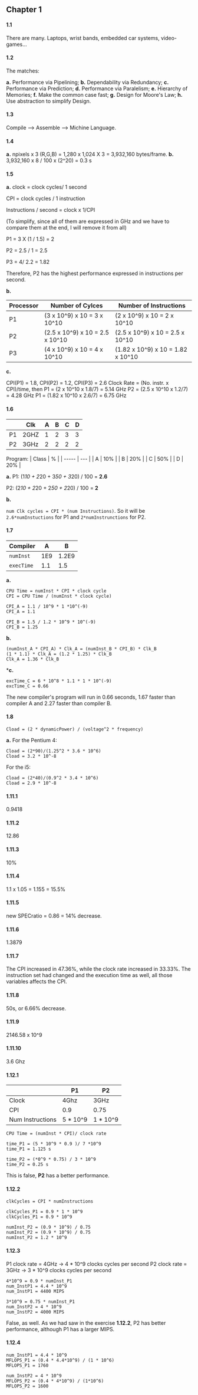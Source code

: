 ## Chapter 1

#### 1.1

There are many. Laptops, wrist bands, embedded car systems, video-games...

#### 1.2

The matches:

**a.** Performance via Pipelining;
**b.** Dependability via Redundancy;
**c.** Performance via Prediction;
**d.** Performance via Paralelism;
**e.** Hierarchy of Memories;
**f.** Make the common case fast;
**g.** Design for Moore's Law;
**h.** Use abstraction to simplify Design.

#### 1.3

Compile --> Assemble --> Michine Language.

#### 1.4

**a.** npixels x 3 (R,G,B) = 1,280 x 1,024 X 3 = 3,932,160 bytes/frame.
**b.** 3,932,160 x 8 / 100 x (2^20) = 0.3 s

#### 1.5

**a.**
clock = clock cycles/ 1 second

CPI = clock cycles / 1 instruction

Instructions / second = clock x 1/CPI

(To simplify, since all of them are expressed in GHz and we have to compare them at the end, I will remove it from all)

P1 = 3 X (1 / 1.5) = 2

P2 = 2.5 / 1 = 2.5

P3 = 4/ 2.2 = 1.82

Therefore, P2 has the highest performance expressed in instructions per second.

**b.**

| Processor | Number of Cylces                | Number of Instructions            |
| --------- | ------------------------------- | --------------------------------- |
| P1        | (3 x 10^9) x 10 = 3 x 10^10     | (2 x 10^9) x 10 = 2 x 10^10       |
| P2        | (2.5 x 10^9) x 10 = 2.5 x 10^10 | (2.5 x 10^9) x 10 = 2.5 x 10^10   |
| P3        | (4 x 10^9) x 10 = 4 x 10^10     | (1.82 x 10^9) x 10 = 1.82 x 10^10 |

**c.**

CPI(P1) = 1.8, CPI(P2) = 1.2, CPI(P3) = 2.6
Clock Rate = (No. instr. x CPI)/time, then
P1 = (2 x 10^10 x 1.8/7) = 5.14 GHz
P2 = (2.5 x 10^10 x 1.2/7) = 4.28 GHz
P1 = (1.82 x 10^10 x 2.6/7) = 6.75 GHz

#### 1.6

|     | Clk  | A   | B   | C   | D   |
| --- | ---- | --- | --- | --- | --- |
| P1  | 2GHZ | 1   | 2   | 3   | 3   |
| P2  | 3GHz | 2   | 2   | 2   | 2   |

Program:
| Class | % |
| ----- | --- |
| A | 10% |
| B | 20% |
| C | 50% |
| D | 20% |

**a.**
P1:
(1*10 + 2*20 + 3*50 + 3*20) / 100 = **2.6**

P2:
(2*10 + 2*20 + 2*50 + 2*20) / 100 = **2**

**b.**

`num Clk cycles = CPI * (num Instructions)`.
So it will be `2.6*numInstuctions` for P1 and `2*numInstrunctions` for P2.

#### 1.7

| Compiler   | A   | B     |
| ---------- | --- | ----- |
| `numInst`  | 1E9 | 1.2E9 |
| `execTime` | 1.1 | 1.5   |

**a.**
```
CPU Time = numInst * CPI * clock cycle
CPI = CPU Time / (numInst * clock cycle)

CPI_A = 1.1 / 10^9 * 1 *10^(-9)
CPI_A = 1.1

CPI_B = 1.5 / 1.2 * 10^9 * 10^(-9)
CPI_B = 1.25
```

**b.**
```
(numInst_A * CPI_A) * Clk_A = (numInst_B * CPI_B) * Clk_B
(1 * 1.1) * Clk_A = (1.2 * 1.25) * Clk_B
Clk_A = 1.36 * Clk_B
```

***c.**
```
excTime_C = 6 * 10^8 * 1.1 * 1 * 10^(-9)
excTime_C = 0.66 
```
The new compiler's program will run in 0.66 seconds, 1.67 faster than compiler A and 2.27 faster than compiler B.


#### 1.8

```
Cload = (2 * dynamicPower) / (voltage^2 * frequency)
```

**a.**
For the Pentium 4:
```
Cload = (2*90)/(1.25^2 * 3.6 * 10^6)  
Cload = 3.2 * 10^-8  
```
For the i5:
```
Cload = (2*40)/(0.9^2 * 3.4 * 10^6)  
Cload = 2.9 * 10^-8  
```

#### 1.11.1
 0.9418
#### 1.11.2
 12.86
#### 1.11.3
 10%
#### 1.11.4
 1.1 x 1.05 = 1.155 = 15.5%
#### 1.11.5
 new SPECratio = 0.86 = 14% decrease.
#### 1.11.6
 1.3879
#### 1.11.7
 The CPI increased in 47.36%, while the clock rate increased in 33.33%. The instruction set had changed and the execution time as well, all those variables affects the CPI.
#### 1.11.8
 50s, or 6.66% decrease.
#### 1.11.9
 2146.58 x 10^9
#### 1.11.10
 3.6 Ghz


#### 1.12.1

| | P1 | P2 | 
|- | -| -| 
Clock| 4Ghz | 3GHz |
CPI | 0.9 | 0.75 |
Num Instructions | 5 * 10^9 | 1 * 10^9

```
CPU Time = (numInst * CPI)/ clock rate

time_P1 = (5 * 10^9 * 0.9 )/ 7 *10^9
time_P1 = 1.125 s

time_P2 = (*0^9 * 0.75) / 3 * 10^9
time_P2 = 0.25 s
```

This is false, **P2** has a better performance.

#### 1.12.2

```
clkCycles = CPI * numInstructions

clkCycles_P1 = 0.9 * 1 * 10^9
clkCycles_P1 = 0.9 * 10^9

numInst_P2 = (0.9 * 10^9) / 0.75
numInst_P2 = (0.9 * 10^9) / 0.75
numInst_P2 = 1.2 * 10^9

```

#### 1.12.3

P1 clock rate = 4GHz -> 4 * 10^9 clocks cycles per second
P2 clock rate = 3GHz -> 3 * 10^9 clocks cycles per second

```
4*10^9 = 0.9 * numInst_P1
num_InstP1 = 4.4 * 10^9
num_InstP1 = 4400 MIPS

3*10^9 = 0.75 * numInst_P1
num_InstP2 = 4 * 10^9
num_InstP2 = 4000 MIPS
```

False, as well. As we had saw in the exercise **1.12.2**, P2 has better performance, although P1 has a larger MIPS. 

#### 1.12.4

```
num_InstP1 = 4.4 * 10^9
MFLOPS_P1 = (0.4 * 4.4*10^9) / (1 * 10^6)
MFLOPS_P1 = 1760

num_InstP2 = 4 * 10^9
MFLOPS_P2 = (0.4 * 4*10^9) / (1*10^6)
MFLOPS_P2 = 1600
```
